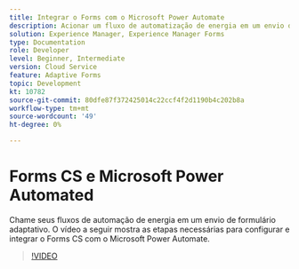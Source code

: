 ```yaml
---
title: Integrar o Forms com o Microsoft Power Automate
description: Acionar um fluxo de automatização de energia em um envio de formulário adaptável
solution: Experience Manager, Experience Manager Forms
type: Documentation
role: Developer
level: Beginner, Intermediate
version: Cloud Service
feature: Adaptive Forms
topic: Development
kt: 10782
source-git-commit: 80dfe87f372425014c22ccf4f2d1190b4c202b8a
workflow-type: tm+mt
source-wordcount: '49'
ht-degree: 0%

---
```


# Forms CS e Microsoft Power Automated

Chame seus fluxos de automação de energia em um envio de formulário adaptativo. O vídeo a seguir mostra as etapas necessárias para configurar e integrar o Forms CS com o Microsoft Power Automate.

>[!VIDEO](https://video.tv.adobe.com/v/345675/?quality=9&learn=on)
